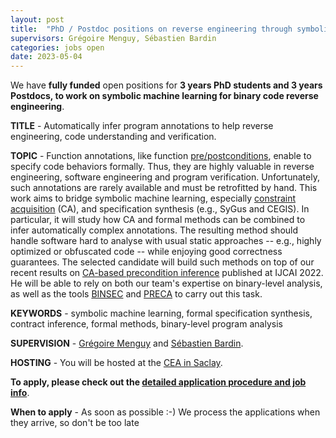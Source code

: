```yaml
---
layout: post
title:  "PhD / Postdoc positions on reverse engineering through symbolic machine learning"
supervisors: Grégoire Menguy, Sébastien Bardin
categories: jobs open
date: 2023-05-04
---
```

We have <strong>fully funded</strong> open positions for <strong>3 years PhD students and 3 years Postdocs, to work on symbolic machine learning for binary code reverse engineering</strong>.

<strong>TITLE</strong> - Automatically infer program annotations to help reverse engineering, code understanding and verification.

<strong>TOPIC</strong> - Function annotations, like function [pre/postconditions][HOARE], enable to specify code behaviors formally. Thus, they are highly valuable in reverse engineering, software engineering and program verification. Unfortunately, such annotations are rarely available and must be retrofitted by hand.
This work aims to bridge symbolic machine learning, especially [constraint acquisition][CA] (CA), and specification synthesis (e.g., SyGus and CEGIS). In particular, it will study how CA and formal methods can be combined to infer automatically complex annotations. The resulting method should handle software hard to analyse with usual static approaches -- e.g., highly optimized or obfuscated code --  while enjoying good correctness guarantees. The selected candidate will build such methods on top of our recent results on [CA-based precondition inference][IJCAI2022] published at IJCAI 2022. He will be able to rely on both our team's expertise on binary-level analysis, as well as the tools [BINSEC][website] and [PRECA][IJCAI2022] to carry out this task.

<strong>KEYWORDS</strong> - symbolic machine learning, formal specification synthesis, contract inference, formal methods, binary-level program analysis

<strong>SUPERVISION</strong> - [Grégoire Menguy][menguy] and [Sébastien Bardin][bardin].

<strong>HOSTING</strong> - You will be hosted at the [CEA in Saclay][nano].

<strong>To apply, please check out the [detailed application procedure and job info][procedure]</strong>.

<strong>When to apply</strong> - As soon as possible :-) We process the applications when they arrive, so don't be too late

[procedure]: https://binsec.github.io/jobs#practical-details-about-the-hiring-procedure-and-the-positions
[HOARE]: https://dl.acm.org/doi/abs/10.1145/363235.363259
[CA]: https://www.sciencedirect.com/science/article/pii/S0004370215001162
[IJCAI2022]: /nutshells/ijcai-22.html

[bardin]: http://sebastien.bardin.free.fr/
[menguy]: https://gregoiremenguy.github.io/
[team]: https://binsec.github.io/#people
[nano]: https://goo.gl/maps/Swn77dLqrKQki7zt9
[publications]: https://binsec.github.io/publications
[walloffame]: https://binsec.github.io/achievements
[website]: https://binsec.github.io
[scienceaccueil]: https://www.science-accueil.org/en/
[ciup]: https://www.ciup.fr/en/
